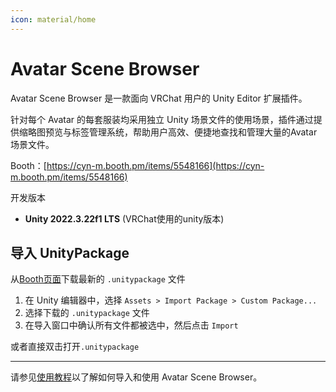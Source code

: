 ```yaml
---
icon: material/home
---
```


# Avatar Scene Browser

Avatar Scene Browser 是一款面向 VRChat 用户的 Unity Editor 扩展插件。

针对每个 Avatar 的每套服装均采用独立 Unity 场景文件的使用场景，插件通过提供缩略图预览与标签管理系统，帮助用户高效、便捷地查找和管理大量的Avatar场景文件。

Booth：[https://cyn-m.booth.pm/items/5548166](https://cyn-m.booth.pm/items/5548166)

开发版本

- **Unity 2022.3.22f1 LTS** (VRChat使用的unity版本)

## 导入 UnityPackage

从[Booth页面](https://cyn-m.booth.pm/items/5548166)下载最新的 `.unitypackage` 文件

1. 在 Unity 编辑器中，选择 `Assets > Import Package > Custom Package...`
2. 选择下载的 `.unitypackage` 文件
3. 在导入窗口中确认所有文件都被选中，然后点击 `Import`

或者直接双击打开`.unitypackage`

------

请参见[使用教程](./tutorial.md)以了解如何导入和使用 Avatar Scene Browser。
